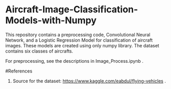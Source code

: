 # Aircraft-Image-Classification-Models-with-Numpy

This repository contains a preprocessing code, Convolutional Neural Network, and a Logistic Regression Model for classification of aircraft images. These models are created using only numpy library. The dataset contains six classes of aircrafts. 

For preprocessing, see the descriptions in Image_Process.ipynb .

#References
1. Source for the dataset: https://www.kaggle.com/eabdul/flying-vehicles .
